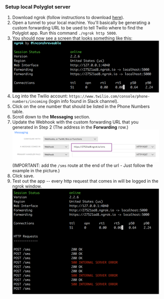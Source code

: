 ### Setup local Polyglot server

1. Download ngrok (follow instructions to download [here](https://ngrok.com/download)).
2. Open a tunnel to your local machine.  You'll basically be generating a custom forwarding URL to be used to tell Twilio where to find the Polyglot app.  Run this command `./ngrok http 5000`.
3. You should now see a screen that looks something like this: ![ngrok running](https://github.com/kmorinaka/h4h/blob/master/static/img/ngrok_running.png)
4. Log into the Twilio account: `https://www.twilio.com/console/phone-numbers/incoming` (login info found in Slack channel).
5. Click on the one number that should be listed in the Phone Numbers table.
6. Scroll down to the **Messaging** section.  
7. Update the Webhook with the custom forwarding URL that you generated in Step 2 (The address in the **Forwarding** row.) ![webhook](https://github.com/kmorinaka/h4h/blob/master/static/img/update_message_webhook.png)
(IMPORTANT: add the `/sms` route at the end of the url - Just follow the example in the picture.)
8. Click save.
9. Test out the app -- every http request that comes in will be logged in the ngrok window. ![ngrok with http requests logs](https://github.com/kmorinaka/h4h/blob/master/static/img/ngrok_with_http_requests_logs.png)
